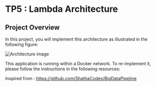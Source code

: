 # TP5 : Lambda Architecture 
## Project Overview

In this project, you will implement this architecture as illustrated in the following figure:

![Architecture image](https://github.com/user-attachments/assets/71aab409-33ac-4463-8bc1-4cc87c0759c5)


This application is running within a Docker network. To re-implement it, please follow the instructions in the following resources:


Inspired from : https://github.com/ShathaCodes/BigDataPipeline
